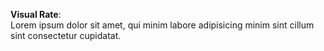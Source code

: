 **Visual Rate**:  
Lorem ipsum dolor sit amet, qui minim labore adipisicing minim sint cillum sint consectetur cupidatat.  

